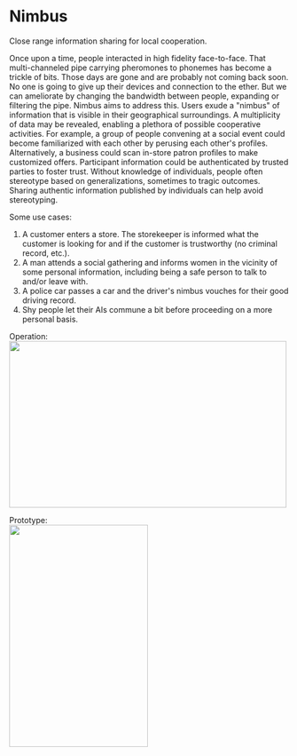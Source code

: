 # Nimbus
Close range information sharing for local  cooperation.

Once upon a time, people interacted in high fidelity face-to-face. That multi-channeled pipe 
carrying pheromones to phonemes has become a trickle of bits. Those days are gone and are 
probably not coming back soon. No one is going to give up their devices and connection to 
the ether. But we can ameliorate by changing the bandwidth between people, expanding or 
filtering the pipe. Nimbus aims to address this. Users exude a "nimbus" of information that 
is visible in their geographical surroundings. A multiplicity of data may be revealed, enabling 
a plethora of possible cooperative activities. For example, a group of people convening at a 
social event could become familiarized with each other by perusing each other's profiles. 
Alternatively, a business could scan in-store patron profiles to make customized offers. 
Participant information could be authenticated by trusted parties to foster trust. Without 
knowledge of individuals, people often stereotype based on generalizations, sometimes to 
tragic outcomes. Sharing authentic information published by individuals can help avoid stereotyping.

Some use cases:
1. A customer enters a store. The storekeeper is informed what the customer is looking for and 
   if the customer is trustworthy (no criminal record, etc.).
2. A man attends a social gathering and informs women in the vicinity of some personal information, 
   including being a safe person to talk to and/or leave with.
3. A police car passes a car and the driver's nimbus vouches for their good driving record.
4. Shy people let their AIs commune a bit before proceeding on a more personal basis.

Operation:
<br>
<img src="http://dialectek.com/Nimbus/Nimbus_arch.png" width="500" height="300" />
<p>
Prototype:
<br>
<img src="http://dialectek.com/Nimbus/Nimbus_prototype.png" width="250" height="400" />
